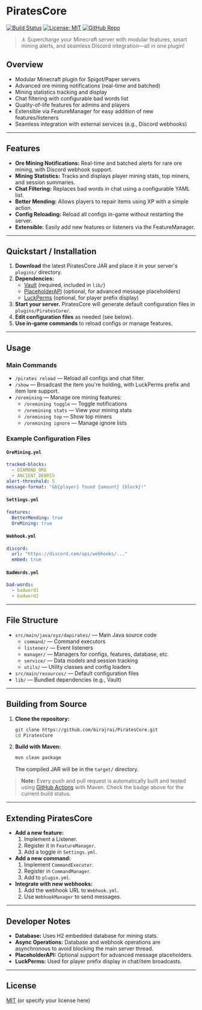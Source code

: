 # PiratesCore

[![Build Status](https://github.com/birajrai/PiratesCore/actions/workflows/maven.yml/badge.svg)](https://github.com/birajrai/PiratesCore/actions/workflows/maven.yml)
[![License: MIT](https://img.shields.io/badge/License-MIT-green.svg)](LICENSE)
[![GitHub Repo](https://img.shields.io/badge/GitHub-birajrai%2FPiratesCore-blue?logo=github)](https://github.com/birajrai/PiratesCore)

> ⚓️ Supercharge your Minecraft server with modular features, smart mining alerts, and seamless Discord integration—all in one plugin!

## Overview
- Modular Minecraft plugin for Spigot/Paper servers
- Advanced ore mining notifications (real-time and batched)
- Mining statistics tracking and display
- Chat filtering with configurable bad words list
- Quality-of-life features for admins and players
- Extensible via FeatureManager for easy addition of new features/listeners
- Seamless integration with external services (e.g., Discord webhooks)

---

## Features
- **Ore Mining Notifications:** Real-time and batched alerts for rare ore mining, with Discord webhook support.
- **Mining Statistics:** Tracks and displays player mining stats, top miners, and session summaries.
- **Chat Filtering:** Replaces bad words in chat using a configurable YAML list.
- **Better Mending:** Allows players to repair items using XP with a simple action.
- **Config Reloading:** Reload all configs in-game without restarting the server.
- **Extensible:** Easily add new features or listeners via the FeatureManager.

---

## Quickstart / Installation
1. **Download** the latest PiratesCore JAR and place it in your server's `plugins/` directory.
2. **Dependencies:**
   - [Vault](https://www.spigotmc.org/resources/vault.34315/) (required, included in `lib/`)
   - [PlaceholderAPI](https://www.spigotmc.org/resources/placeholderapi.6245/) (optional, for advanced message placeholders)
   - [LuckPerms](https://luckperms.net/) (optional, for player prefix display)
3. **Start your server.** PiratesCore will generate default configuration files in `plugins/PiratesCore/`.
4. **Edit configuration files** as needed (see below).
5. **Use in-game commands** to reload configs or manage features.

---

## Usage

### Main Commands
- `/pirates reload` — Reload all configs and chat filter.
- `/show` — Broadcast the item you're holding, with LuckPerms prefix and item lore support.
- `/oremining` — Manage ore mining features:
  - `/oremining toggle` — Toggle notifications
  - `/oremining stats` — View your mining stats
  - `/oremining top` — Show top miners
  - `/oremining ignore` — Manage ignore lists

### Example Configuration Files

#### `OreMining.yml`
```yaml
tracked-blocks:
  - DIAMOND_ORE
  - ANCIENT_DEBRIS
alert-threshold: 5
message-format: "&b{player} found {amount} {block}!"
```

#### `Settings.yml`
```yaml
features:
  BetterMending: true
  OreMining: true
```

#### `Webhook.yml`
```yaml
discord:
  url: "https://discord.com/api/webhooks/..."
  embed: true
```

#### `BadWords.yml`
```yaml
bad-words:
  - badword1
  - badword2
```

---

## File Structure
- `src/main/java/xyz/dapirates/` — Main Java source code
  - `command/` — Command executors
  - `listener/` — Event listeners
  - `manager/` — Managers for configs, features, database, etc.
  - `service/` — Data models and session tracking
  - `utils/` — Utility classes and config loaders
- `src/main/resources/` — Default configuration files
- `lib/` — Bundled dependencies (e.g., Vault)

---

## Building from Source
1. **Clone the repository:**
   ```sh
   git clone https://github.com/birajrai/PiratesCore.git
   cd PiratesCore
   ```
2. **Build with Maven:**
   ```sh
   mvn clean package
   ```
   The compiled JAR will be in the `target/` directory.

> **Note:** Every push and pull request is automatically built and tested using [GitHub Actions](https://github.com/birajrai/PiratesCore/actions) with Maven. Check the badge above for the current build status.

---

## Extending PiratesCore
- **Add a new feature:**
  1. Implement a Listener.
  2. Register it in `FeatureManager`.
  3. Add a toggle in `Settings.yml`.
- **Add a new command:**
  1. Implement `CommandExecutor`.
  2. Register in `CommandManager`.
  3. Add to `plugin.yml`.
- **Integrate with new webhooks:**
  1. Add the webhook URL to `Webhook.yml`.
  2. Use `WebhookManager` to send messages.

---

## Developer Notes
- **Database:** Uses H2 embedded database for mining stats.
- **Async Operations:** Database and webhook operations are asynchronous to avoid blocking the main server thread.
- **PlaceholderAPI:** Optional support for advanced message placeholders.
- **LuckPerms:** Used for player prefix display in chat/item broadcasts.

---

## License
[MIT](LICENSE) (or specify your license here)
